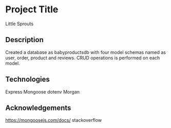 # Project Title

Little Sprouts

## Description

Created a database as babyproductsdb with four model schemas named as user, order, product and reviews. CRUD operations is performed on each model.

## Technologies

Express
Mongoose
dotenv
Morgan

## Acknowledgements

https://mongoosejs.com/docs/
stackoverflow
